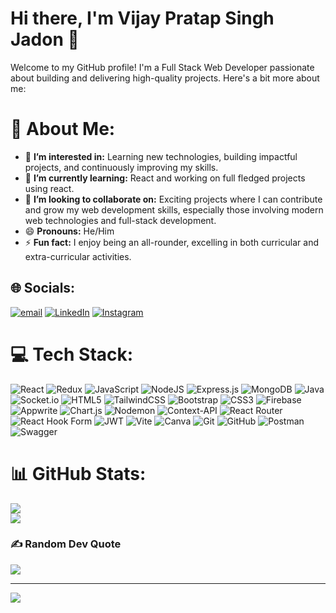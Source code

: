 # Hi there, I'm Vijay Pratap Singh Jadon 👋

Welcome to my GitHub profile! I'm a Full Stack Web Developer passionate about building and delivering high-quality projects. Here's a bit more about me:
# 💫 About Me:
- 👀 **I’m interested in:** Learning new technologies, building impactful projects, and continuously improving my skills.
- 🌱 **I’m currently learning:** React and working on full fledged projects using react.
- 💞️ **I’m looking to collaborate on:** Exciting projects where I can contribute and grow my web development skills, especially those involving modern web technologies and full-stack development.
- 😄 **Pronouns:** He/Him
- ⚡ **Fun fact:** I enjoy being an all-rounder, excelling in both curricular and extra-curricular activities.

## 🌐 Socials:
[![email](https://img.shields.io/badge/Email-D14836?logo=gmail&logoColor=white)](mailto:vijaypratapsinghjadon22@gmail.com) [![LinkedIn](https://img.shields.io/badge/LinkedIn-%230077B5.svg?logo=linkedin&logoColor=white)](https://linkedin.com/in/vijayjadon22)  [![Instagram](https://img.shields.io/badge/Instagram-%23E4405F.svg?logo=Instagram&logoColor=white)](https://instagram.com/im_vijay_jadon) 

# 💻 Tech Stack:
![React](https://img.shields.io/badge/react-%2320232a.svg?style=flat&logo=react&logoColor=%2361DAFB) ![Redux](https://img.shields.io/badge/redux-%23593d88.svg?style=flat&logo=redux&logoColor=white) ![JavaScript](https://img.shields.io/badge/javascript-%23323330.svg?style=flat&logo=javascript&logoColor=%23F7DF1E) ![NodeJS](https://img.shields.io/badge/node.js-6DA55F?style=flat&logo=node.js&logoColor=white) ![Express.js](https://img.shields.io/badge/express.js-%23404d59.svg?style=flat&logo=express&logoColor=%2361DAFB)  ![MongoDB](https://img.shields.io/badge/MongoDB-%234ea94b.svg?style=flat&logo=mongodb&logoColor=white) ![Java](https://img.shields.io/badge/java-%23ED8B00.svg?style=flat&logo=openjdk&logoColor=white) ![Socket.io](https://img.shields.io/badge/Socket.io-black?style=flat&logo=socket.io&badgeColor=010101) ![HTML5](https://img.shields.io/badge/html5-%23E34F26.svg?style=flat&logo=html5&logoColor=white) ![TailwindCSS](https://img.shields.io/badge/tailwindcss-%2338B2AC.svg?style=flat&logo=tailwind-css&logoColor=white) ![Bootstrap](https://img.shields.io/badge/bootstrap-%238511FA.svg?style=flat&logo=bootstrap&logoColor=white) ![CSS3](https://img.shields.io/badge/css3-%231572B6.svg?style=flat&logo=css3&logoColor=white) ![Firebase](https://img.shields.io/badge/firebase-%23039BE5.svg?style=flat&logo=firebase) ![Appwrite](https://img.shields.io/badge/Appwrite-%23FD366E.svg?style=flat&logo=appwrite&logoColor=white) ![Chart.js](https://img.shields.io/badge/chart.js-F5788D.svg?style=flat&logo=chart.js&logoColor=white) ![Nodemon](https://img.shields.io/badge/NODEMON-%23323330.svg?style=flat&logo=nodemon&logoColor=%BBDEAD) ![Context-API](https://img.shields.io/badge/Context--Api-000000?style=flat&logo=react) ![React Router](https://img.shields.io/badge/React_Router-CA4245?style=flat&logo=react-router&logoColor=white) ![React Hook Form](https://img.shields.io/badge/React%20Hook%20Form-%23EC5990.svg?style=flat&logo=reacthookform&logoColor=white) ![JWT](https://img.shields.io/badge/JWT-black?style=flat&logo=JSON%20web%20tokens) ![Vite](https://img.shields.io/badge/vite-%23646CFF.svg?style=flat&logo=vite&logoColor=white)  ![Canva](https://img.shields.io/badge/Canva-%2300C4CC.svg?style=flat&logo=Canva&logoColor=white) ![Git](https://img.shields.io/badge/git-%23F05033.svg?style=flat&logo=git&logoColor=white) ![GitHub](https://img.shields.io/badge/github-%23121011.svg?style=flat&logo=github&logoColor=white) ![Postman](https://img.shields.io/badge/Postman-FF6C37?style=flat&logo=postman&logoColor=white) ![Swagger](https://img.shields.io/badge/-Swagger-%23Clojure?style=flat&logo=swagger&logoColor=white)


# 📊 GitHub Stats:
![](https://github-readme-streak-stats.herokuapp.com/?user=VijayJadon22&theme=react&hide_border=false)<br/>
![](https://github-readme-stats.vercel.app/api/top-langs/?username=VijayJadon22&theme=react&hide_border=false&include_all_commits=false&count_private=false&layout=compact)

### ✍️ Random Dev Quote
![](https://quotes-github-readme.vercel.app/api?type=horizontal&theme=light)



---
[![](https://visitcount.itsvg.in/api?id=VijayJadon22&icon=0&color=0)](https://visitcount.itsvg.in)

